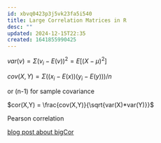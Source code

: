 ```yaml
---
id: xbvq0423p3j5vk23fa5i540
title: Large Correlation Matrices in R
desc: ""
updated: 2024-12-15T22:35
created: 1641855990425
---
```

$var(v) = \Sigma(v_i-E(v))^2 = E[(X-\mu)^2]$

$cov(X,Y) = \Sigma((x_i-E(x))(y_i-E(y)))/n$  

or (n-1) for sample covariance

$cor(X,Y) = \frac{cov(X,Y)}{\sqrt{var(X)*var(Y)}}$

Pearson correlation

[blog post about bigCor](http://www.r-bloggers.com/bigcor-large-correlation-matrices-in-r/)


